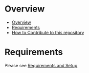 # Overview

- [Overview](#overview)
- [Requirements](#requirements)
- [How to Contribute to this repository](./CONTRIBUTING.md)

# Requirements

Please see [Requirements and Setup](./docs/SETUP.md)
